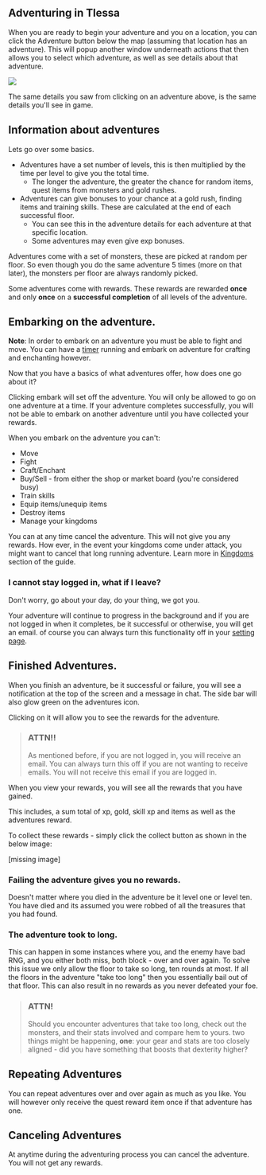 ## Adventuring in Tlessa

When you are ready to begin your adventure and you on a location, you can click the Adventure button below the map (assuming that location has an adventure). This will popup another window underneath actions that then allows you to select which adventure, as well as see details about that adventure. 


<div class="gallery mb-4">
    <a href="/storage/info/adventure/images/adventuring-modal.png" class="glightbox">
        <img src="/storage/info/adventure/images/adventuring-modal.png" class="img-fluid" />
    </a>
</div>

The same details you saw from clicking on an adventure above, is the same details you'll see in game.

## Information about adventures

Lets go over some basics. 

- Adventures have a set number of levels, this is then multiplied by the time per level to give you the total time.
  - The longer the adventure, the greater the chance for random items, quest items from monsters and gold rushes.
- Adventures can give bonuses to your chance at a gold rush, finding items and training skills. These are calculated at the end of each successful floor.
  - You can see this in the adventure details for each adventure at that specific location.
  - Some adventures may even give exp bonuses.

Adventures come with a set of monsters, these are picked at random per floor. So even though you do the same adventure 5 times (more on that later), the monsters per floor are always randomly picked.

Some adventures come with rewards. These rewards are rewarded **once** and only **once** on a **successful completion** of all levels of the adventure.

## Embarking on the adventure.

**Note**: In order to embark on an adventure you must be able to fight and move. You can have a [timer](/information/time-gates) running and embark on adventure for crafting and enchanting however.

Now that you have a basics of what adventures offer, how does one go about it? 

Clicking embark will set off the adventure. You will only be allowed to go on one adventure at a time. If your adventure completes successfully, you will not be able to embark on another adventure until you have collected your rewards.

When you embark on the adventure you can't:

- Move
- Fight
- Craft/Enchant
- Buy/Sell - from either the shop or market board (you're considered busy)
- Train skills
- Equip items/unequip items
- Destroy items
- Manage your kingdoms

You can at any time cancel the adventure. This will not give you any rewards. How ever, in the event your kingdoms come under attack, you might want to cancel that long running adventure. Learn more in [Kingdoms]() section of the guide.

### I cannot stay logged in, what if I leave?

Don't worry, go about your day, do your thing, we got you.

Your adventure will continue to progress in the background and if you are not logged in when it completes, be it successful or otherwise, you will get an email. of course you can always turn this functionality off in your [setting page]().

## Finished Adventures.

When you finish an adventure, be it successful or failure, you will see a notification at the top of the screen and a message in chat. The side bar will also glow green on the adventures icon.

Clicking on it will allow you to see the rewards for the adventure. 

> ### ATTN!!
>
> As mentioned before, if you are not logged in, you will receive an email. You can always turn this off if you are not wanting to receive emails.
> You will not receive this email if you are logged in.

When you view your rewards, you will see all the rewards that you have gained. 

This includes, a sum total of xp, gold, skill xp and items as well as the adventures reward.

To collect these rewards - simply click the collect button as shown in the below image:

[missing image]

### Failing the adventure gives you no rewards.

Doesn't matter where you died in the adventure be it level one or level ten. You have died and its assumed you were robbed of all the treasures that you had found. 

### The adventure took to long.

This can happen in some instances where you, and the enemy have bad RNG, and you either both miss, both block - over and over again. To solve this issue we only allow the floor to take so long, ten rounds at most. If all the floors in the adventure "take too long" then you essentially bail out of that floor. This can also result in no rewards as you never defeated your foe.

> ### ATTN!
>
> Should you encounter adventures that take too long, check out the monsters, and their stats involved and compare hem to yours. two things might be happening, **one**: your gear and stats are too closely aligned - did you have something that boosts that dexterity higher? 

## Repeating Adventures

You can repeat adventures over and over again as much as you like. You will however only receive the quest reward item once if that adventure has one.

## Canceling Adventures

At anytime during the adventuring process you can cancel the adventure. You will not get any rewards. 
